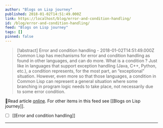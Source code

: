 ```yaml
---
author: "Blogs on Lisp journey"
published: 2018-01-02T14:51:49.000Z
link: https://localhost/blog/error-and-condition-handling/
id: /blog/error-and-condition-handling/
feed: "Blogs on Lisp journey"
tags: []
pinned: false
---
```

> [!abstract] Error and condition handling - 2018-01-02T14:51:49.000Z
> Common Lisp has mechanisms for error and condition handling as found in other languages, and can do more. What is a condition ? Just like in languages that support exception handling (Java, C++, Python, etc.), a condition represents, for the most part, an “exceptional” situation. However, even more so that those languages, a condition in Common Lisp can represent a general situation where some branching in program logic needs to take place, not necessarily due to some error condition.

🔗Read article [online](https://localhost/blog/error-and-condition-handling/). For other items in this feed see [[Blogs on Lisp journey]].

- [ ] [[Error and condition handling]]
- - -

